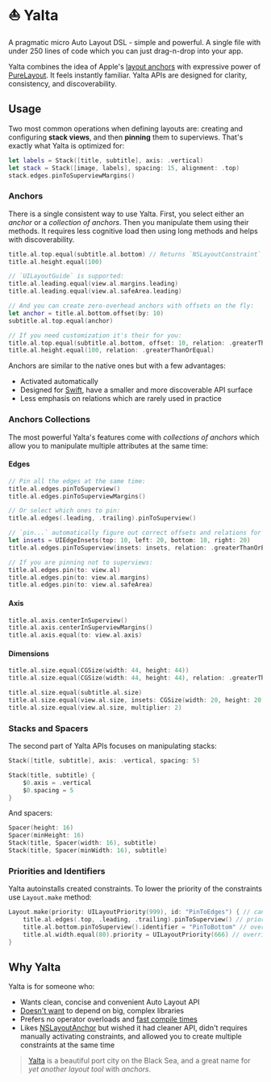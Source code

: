 # ⛵️ Yalta

A pragmatic micro Auto Layout DSL - simple and powerful. A single file with under 250 lines of code which you can just drag-n-drop into your app.

Yalta combines the idea of Apple's [layout anchors](https://developer.apple.com/documentation/uikit/nslayoutanchor) with expressive power of [PureLayout](https://github.com/PureLayout/PureLayout). It feels instantly familiar. Yalta APIs are designed for clarity, consistency, and discoverability.

## Usage

Two most common operations when defining layouts are: creating and configuring **stack views**, and then **pinning** them to superviews. That's exactly what Yalta is optimized for:

```swift
let labels = Stack([title, subtitle], axis: .vertical)
let stack = Stack([image, labels], spacing: 15, alignment: .top)
stack.edges.pinToSuperviewMargins()
```

### Anchors

There is a single consistent way to use Yalta. First, you select either an *anchor* or a *collection of anchors*. Then you manipulate them using their methods. It requires less cognitive load then using long methods and helps with discoverability.

```swift
title.al.top.equal(subtitle.al.bottom) // Returns `NSLayoutConstraint`
title.al.height.equal(100)

// `UILayoutGuide` is supported:
title.al.leading.equal(view.al.margins.leading)
title.al.leading.equal(view.al.safeArea.leading)

// And you can create zero-overhead anchors with offsets on the fly:
let anchor = title.al.bottom.offset(by: 10)
subtitle.al.top.equal(anchor)

// If you need customization it's their for you:
title.al.top.equal(subtitle.al.bottom, offset: 10, relation: .greaterThanOrEqual)
title.al.height.equal(100, relation: .greaterThanOrEqual)
```

Anchors are similar to the native ones but with a few advantages:

- Activated automatically
- Designed for [Swift](https://swift.org/documentation/api-design-guidelines/), have a smaller and more discoverable API surface
- Less emphasis on relations which are rarely used in practice

### Anchors Collections

The most powerful Yalta's features come with *collections of anchors* which allow you to manipulate multiple attributes at the same time:

#### Edges

```swift
// Pin all the edges at the same time:
title.al.edges.pinToSuperview()
title.al.edges.pinToSuperviewMargins()

// Or select which ones to pin:
title.al.edges(.leading, .trailing).pinToSuperview()

// `pin...` automatically figure out correct offsets and relations for you:
let insets = UIEdgeInsets(top: 10, left: 20, bottom: 10, right: 20)
title.al.edges.pinToSuperview(insets: insets, relation: .greaterThanOrEqual)

// If you are pinning not to superviews:
title.al.edges.pin(to: view.al)
title.al.edges.pin(to: view.al.margins)
title.al.edges.pin(to: view.al.safeArea)
```

#### Axis

```swift
title.al.axis.centerInSuperview()
title.al.axis.centerInSuperviewMargins()
title.al.axis.equal(to: view.al.axis)
```

#### Dimensions

```swift
title.al.size.equal(CGSize(width: 44, height: 44))
title.al.size.equal(CGSize(width: 44, height: 44), relation: .greaterThanOrEqual)

title.al.size.equal(subtitle.al.size)
title.al.size.equal(view.al.size, insets: CGSize(width: 20, height: 20))
title.al.size.equal(view.al.size, multiplier: 2)
```

### Stacks and Spacers

The second part of Yalta APIs focuses on manipulating stacks:

```swift
Stack([title, subtitle], axis: .vertical, spacing: 5)

Stack(title, subtitle) {
    $0.axis = .vertical
    $0.spacing = 5
}
```

And spacers:

```swift
Spacer(height: 16)
Spacer(minHeight: 16)
Stack(title, Spacer(width: 16), subtitle)
Stack(title, Spacer(minWidth: 16), subtitle)
```

### Priorities and Identifiers

Yalta autoinstalls created constraints. To lower the priority of the constraints use `Layout.make` method:

```swift
Layout.make(priority: UILayoutPriority(999), id: "PinToEdges") { // can be nested
    title.al.edges(.top, .leading, .trailing).pinToSuperview() // priority `999` and id "PinToEdges"
    title.al.bottom.pinToSuperview().identifier = "PinToBottom" // overrides "PinToEdges"
    title.al.width.equal(80).priority = UILayoutPriority(666) // overrides `999`
}
```

## Why Yalta

Yalta is for someone who:

- Wants clean, concise and convenient Auto Layout API
- [Doesn't want](http://chris.eidhof.nl/post/micro-autolayout-dsl/) to depend on big, complex libraries
- Prefers no operator overloads and [fast compile times](https://github.com/robb/Cartography/issues/215)
- Likes [NSLayoutAnchor](https://developer.apple.com/library/ios/documentation/AppKit/Reference/NSLayoutAnchor_ClassReference/index.html) but wished it had cleaner API, didn't requires manually activating constraints, and allowed you to create multiple constraints at the same time

> [Yalta](https://en.wikipedia.org/wiki/Yalta) is a beautiful port city on the Black Sea, and a great name for *yet another layout tool* with *anchors*.
